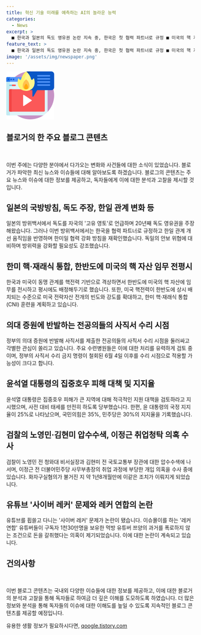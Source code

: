 ```yaml
---
title: 혁신 기술 미래를 예측하는 AI의 놀라운 능력
categories:
  - News
excerpt: >
  ■ 한국과 일본의 독도 영유권 논란 지속 중, 한국은 첫 협력 파트너로 규정 ■ 미국의 핵 자산에 한반도 임무 전평시 배정하고, 핵·재래식 통합 훈련 강화 방침 ■ 전공의 사직서 처리 시기 논란, 주요 수련병원 6월 4일 이후 처리 유력 ■ 윤석열 대통령, 집중호우 피해 대책 검토 지시 ■ 이정근 취업청탁 의혹으로 노영민·김현미 압수수색  ■ 유튜브 사이버 레커 문제로 논란, 쯔양 협박 폭로 여론 ↑ ■ 윤석열 대통령 지지율 25%, 국민의힘 35%, 민주당 30% ■ 한동훈 대표 후보, 당 선거관리위원회 제재 결정에 비판 ■ 유엔, 2084년 세계 인구 100억명 정점 예상 후 감소 전망 ■ 2023 새만금 세계스카우트잼버리대회 조직위 해산, 논란 후 해산 결정
feature_text: >
  ■ 한국과 일본의 독도 영유권 논란 지속 중, 한국은 첫 협력 파트너로 규정 ■ 미국의 핵 자산에 한반도 임무 전평시 배정하고, 핵·재래식 통합 훈련 강화 방침 ■ 전공의 사직서 처리 시기 논란, 주요 수련병원 6월 4일 이후 처리 유력 ■ 윤석열 대통령, 집중호우 피해 대책 검토 지시 ■ 이정근 취업청탁 의혹으로 노영민·김현미 압수수색  ■ 유튜브 사이버 레커 문제로 논란, 쯔양 협박 폭로 여론 ↑ ■ 윤석열 대통령 지지율 25%, 국민의힘 35%, 민주당 30% ■ 한동훈 대표 후보, 당 선거관리위원회 제재 결정에 비판 ■ 유엔, 2084년 세계 인구 100억명 정점 예상 후 감소 전망 ■ 2023 새만금 세계스카우트잼버리대회 조직위 해산, 논란 후 해산 결정
image: '/assets/img/newspaper.png'
---
```


<p><img src="/assets/img/news.png" alt="rentncar 속보" /></p>

<h2 data-ke-size="size26">블로거의 한 주요 블로그 콘텐츠</h2>

<p data-ke-size="size16">&nbsp;</p>

<p>이번 주에는 다양한 분야에서 다가오는 변화와 사건들에 대한 소식이 있었습니다. 블로거가 파악한 최신 뉴스와 이슈들에 대해 알아보도록 하겠습니다. 블로그의 콘텐츠는 주요 뉴스와 이슈에 대한 정보를 제공하고, 독자들에게 이에 대한 분석과 고찰을 제시할 것입니다. </p>

<h2 data-ke-size="size26">일본의 국방방침, 독도 주장, 한일 관계 변화 등</h2>

<p>일본의 방위백서에서 독도를 자국의 '고유 영토'로 언급하며 20년째 독도 영유권을 주장해왔습니다. 그러나 이번 방위백서에서는 한국을 협력 파트너로 규정하고 한일 관계 개선 움직임을 반영하며 한미일 협력 강화 방침을 재확인했습니다. 독일의 안보 위협에 대비하며 방위력을 강화할 필요성도 강조했습니다.</p>

<h2 data-ke-size="size26">한미 핵·재래식 통합, 한반도에 미국의 핵 자산 임무 전평시</h2>

<p>한국과 미국이 동맹 관계를 핵전력 기반으로 격상하면서 한반도에 미국의 핵 자산에 임무를 전시하고 평시에도 배정해두기로 했습니다. 또한, 미국 핵전력이 한반도에 상시 배치되는 수준으로 미국 전략자산 전개의 빈도와 강도를 확대하고, 한미 핵·재래식 통합(CNI) 훈련을 계획하고 있습니다.</p>

<h2 data-ke-size="size26">의대 증원에 반발하는 전공의들의 사직서 수리 시점</h2>

<p>정부의 의대 증원에 반발해 사직서를 제출한 전공의들의 사직서 수리 시점을 둘러싸고 각별한 관심이 쏠리고 있습니다. 주요 수련병원들은 이에 대한 처리를 유력하게 검토 중이며, 정부의 사직서 수리 금지 명령이 철회된 6월 4일 이후를 수리 시점으로 적용할 가능성이 크다고 합니다.</p>

<h2 data-ke-size="size26">윤석열 대통령의 집중호우 피해 대책 및 지지율</h2>

<p>윤석열 대통령은 집중호우 피해가 큰 지역에 대해 적극적인 지원 대책을 검토하라고 지시했으며, 사전 대비 태세를 만전히 하도록 당부했습니다. 한편, 윤 대통령의 국정 지지율이 25%로 나타났으며, 국민의힘은 35%, 민주당은 30%의 지지율을 기록했습니다.</p>

<h2 data-ke-size="size26">검찰의 노영민·김현미 압수수색, 이정근 취업청탁 의혹 수사</h2>

<p>검찰이 노영민 전 청와대 비서실장과 김현미 전 국토교통부 장관에 대한 압수수색에 나서며, 이정근 전 더불어민주당 사무부총장의 취업 과정에 부당한 개입 의혹을 수사 중에 있습니다. 화자구실혐의가 불거진 지 약 1년8개월만에 이같은 조치가 이뤄지게 되었습니다.</p>

<h2 data-ke-size="size26">유튜브 '사이버 레커' 문제와 레커 연합의 논란</h2>

<p>유튜브를 휩쓸고 다니는 '사이버 레커' 문제가 논란이 됐습니다. 이슈몰이를 하는 '레커 연합' 유튜버들이 구독자 1천30만명을 보유한 먹방 유튜버 쯔양의 과거를 폭로하지 않는 조건으로 돈을 갈취했다는 의혹이 제기되었습니다. 이에 대한 논란이 계속되고 있습니다.</p>

<h2 data-ke-size="size26">건의사항</h2>

<p data-ke-size="size16">&nbsp;</p>

<p>이번 블로그 콘텐츠는 국내외 다양한 이슈들에 대한 정보를 제공하고, 이에 대한 블로거의 분석과 고찰을 통해 독자들로 하여금 더 깊은 이해를 도모하도록 하였습니다. 더 많은 정보와 분석을 통해 독자들의 이슈에 대한 이해도를 높일 수 있도록 지속적인 블로그 콘텐츠를 제공할 예정입니다.</p>
유용한 생활 정보가 필요하시다면, <a href="https://qoogle.tistory.com" rel="dofollow">qoogle.tistory.com</a>



